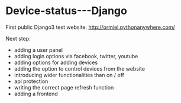 # Device-status---Django
First public Django3 test website. 
http://ormiel.pythonanywhere.com/

Next step: 

- adding a user panel
- adding login options via facebook, twitter, youtube
- adding options for adding devices
- adding the option to control devices from the website
- introducing wider functionalities than on / off
- api protection
- writing the correct page refresh function
- adding a frontend

